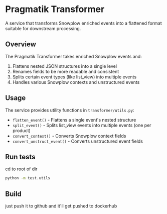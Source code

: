# Pragmatik Transformer

A service that transforms Snowplow enriched events into a flattened format suitable for downstream processing.

## Overview

The Pragmatik Transformer takes enriched Snowplow events and:

1. Flattens nested JSON structures into a single level
2. Renames fields to be more readable and consistent
3. Splits certain event types (like list_view) into multiple events
4. Handles various Snowplow contexts and unstructured events

## Usage

The service provides utility functions in `transformer/utils.py`:

- `flatten_event()` - Flattens a single event's nested structure
- `split_event()` - Splits list_view events into multiple events (one per product)
- `convert_context()` - Converts Snowplow context fields
- `convert_unstruct_event()` - Converts unstructured event fields

## Run tests
cd to root of dir
```bash
python -m test.utils
```

## Build
just push it to github and it'll get pushed to dockerhub
